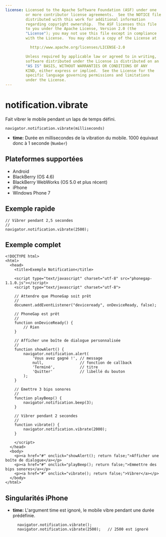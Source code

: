 ```yaml
---
license: Licensed to the Apache Software Foundation (ASF) under one
         or more contributor license agreements.  See the NOTICE file
         distributed with this work for additional information
         regarding copyright ownership.  The ASF licenses this file
         to you under the Apache License, Version 2.0 (the
         "License"); you may not use this file except in compliance
         with the License.  You may obtain a copy of the License at

           http://www.apache.org/licenses/LICENSE-2.0

         Unless required by applicable law or agreed to in writing,
         software distributed under the License is distributed on an
         "AS IS" BASIS, WITHOUT WARRANTIES OR CONDITIONS OF ANY
         KIND, either express or implied.  See the License for the
         specific language governing permissions and limitations
         under the License.
---
```


notification.vibrate
====================

Fait vibrer le mobile pendant un laps de temps défini.

    navigator.notification.vibrate(milliseconds)

- __time:__ Durée en millisecondes de la vibration du mobile. 1000 équivaut donc à 1 seconde (`Number`)

Plateformes supportées
----------------------

- Android
- BlackBerry (OS 4.6)
- BlackBerry WebWorks (OS 5.0 et plus récent)
- iPhone
- Windows Phone 7

Exemple rapide
--------------

    // Vibrer pendant 2,5 secondes
    //
    navigator.notification.vibrate(2500);

Exemple complet
---------------
    
    <!DOCTYPE html>
    <html>
      <head>
        <title>Exemple Notification</title>

        <script type="text/javascript" charset="utf-8" src="phonegap-1.1.0.js"></script>
        <script type="text/javascript" charset="utf-8">

        // Attendre que PhoneGap soit prêt
        //
        document.addEventListener("deviceready", onDeviceReady, false);

        // PhoneGap est prêt
        //
        function onDeviceReady() {
            // Rien
        }
    
        // Afficher une boîte de dialogue personnalisée
        //
        function showAlert() {
		    navigator.notification.alert(
		        'Vous avez gagné !', // message
		        null,                // fonction de callback
		        'Terminé',           // titre
		        'Quitter'            // libellé du bouton
		    );
        }
    
        // Emettre 3 bips sonores
        //
        function playBeep() {
            navigator.notification.beep(3);
        }
    
        // Vibrer pendant 2 secondes
        //
        function vibrate() {
            navigator.notification.vibrate(2000);
        }

        </script>
      </head>
      <body>
        <p><a href="#" onclick="showAlert(); return false;">Afficher une boîte de dialogue</a></p>
        <p><a href="#" onclick="playBeep(); return false;">Emmettre des bips sonores</a></p>
        <p><a href="#" onclick="vibrate(); return false;">Vibrer</a></p>
      </body>
    </html>

Singularités iPhone
-------------------

- __time:__ L'argument time est ignoré, le mobile vibre pendant une durée prédéfinie.

        navigator.notification.vibrate();
        navigator.notification.vibrate(2500);   // 2500 est ignoré